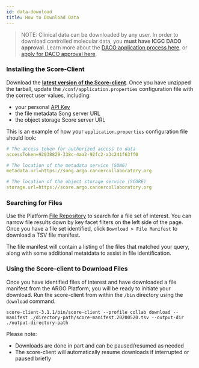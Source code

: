 ```yaml
---
id: data-download
title: How to Download Data
---
```


> NOTE: Clinical data can be downloaded by any user. In order to download controlled molecular data, you **must have ICGC DACO approval**. Learn more about the [DACO application process here](data-access), or [apply for DACO approval here](https://icgc.org/daco).

### Installing the Score-Client

Download the **[latest version of the Score-client](https://artifacts.oicr.on.ca/artifactory/dcc-release/bio/overture/score-client/[RELEASE]/score-client-[RELEASE}-dist.tar.gz)**. Once you have unzipped the tarball, update the `/conf/application.properties` configuration file with the correct user values, including:

- your personal [API Key](user-profile-and-token)
- the file metadata Song server URL
- the object storage Score server URL

This is an example of how your `application.properties` configuration file should look:

```yaml
# The access token for authorized access to data
accessToken=92038829-338c-4aa2-92fc2-a3c241f63ff0

# The location of the metadata service (SONG)
metadata.url=https://song.argo.cancercollaboratory.org

# The location of the object storage service (SCORE)
storage.url=https://score.argo.cancercollaboratory.org
```

### Searching for Files

Use the Platform [File Repository](https://platform.icgc-argo.org/repository) to search for a file set of interest. You can narrow file results down by key facet filters on the left side of the page. Once you have a file set identified, click `Download > File Manifest` to download a TSV file manifest.

The file manifest will contain a listing of the files that matched your query, along with some additional metatdata to assist in file identification.

### Using the Score-client to Download Files

Once you have identified files of interest and have downloaded a file manifest from the ARGO Platform, you will be ready to initiate your download. Run the score-client from within the `/bin` directory using the `download` command.

```
score-client-3.1.1/bin/score-client --profile collab download --manifest ./directory-path/score-manifest.20200520.tsv --output-dir ./output-directory-path
```

Please note:

- Downloads are done in part and can be paused/resumed as needed
- The score-client will automatically resume downloads if interrupted or paused briefly
